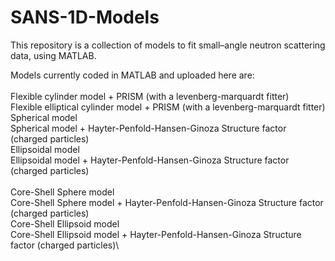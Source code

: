 # SANS-1D-Models
This repository is a collection of models to fit small–angle neutron scattering data, using MATLAB.

Models currently coded in MATLAB and uploaded here are: \
\
Flexible cylinder model + PRISM (with a levenberg-marquardt fitter)\
Flexible elliptical cylinder model + PRISM (with a levenberg-marquardt fitter)\
Spherical model\
Spherical model + Hayter-Penfold-Hansen-Ginoza Structure factor (charged particles)\
Ellipsoidal model\
Ellipsoidal model + Hayter-Penfold-Hansen-Ginoza Structure factor (charged particles)\
\
Core-Shell Sphere model\
Core-Shell Sphere model + Hayter-Penfold-Hansen-Ginoza Structure factor (charged particles)\
Core-Shell Ellipsoid model\
Core-Shell Ellipsoid model + Hayter-Penfold-Hansen-Ginoza Structure factor (charged particles)\

